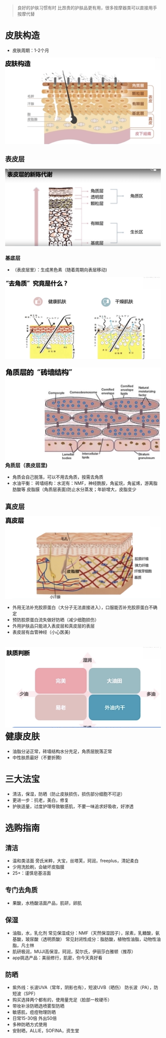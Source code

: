 > 良好的护肤习惯有时
> 比昂贵的护肤品更有用，很多按摩器类可以直接用手按摩代替

# 皮肤构造

- 皮肤周期：1-2个月

![IMG_0613](Pic/IMG_0613.jpg)

## 表皮层

![IMG_0615](Pic/IMG_0615.jpg)

### 基底层

- （表皮层里）：生成黑色素（随着周期向表层移动)

![IMG_0616](Pic/IMG_0616.jpg)

### ![IMG_0617](Pic/IMG_0617.jpg)角质层（表皮层里)

- 角质会自己脱落，可以不用去角质，按需去角质
- 水油平衡：
  砖墙结构：水泥有：NMF，神经酰胺，角鲨烷，角鲨烯，游离脂肪酸等
  皮脂膜（角质层表面)防止水分蒸发；年龄增大，皮脂变少

## 真皮层

![IMG_0618](Pic/IMG_0618.jpg)

- 外用无法补充胶原蛋白（大分子无法直接进入），口服能否补充胶原蛋白不确定
- 预防胶原蛋白流失做好防晒（减少细胞损伤）
- 外用护肤品只能进入表皮层和真皮层的表层
- 表皮层有血管神经（小心医美)

# ![IMG_0619](Pic/IMG_0619.jpg)健康皮肤

- 油脂分泌正常，砖墙结构水分充足，角质层脱落正常
- 中性肤质最好（不要折腾)

# 三大法宝
- 清洁，保湿，防晒（防止皮肤损伤，损伤部分细胞不可逆）
- 更进一步：抗老，美白，修复
- 护肤适量，过度护理导致敏感肌，不要一味追求好吸收，好渗透


# 选购指南

## 清洁

- 温和类洁面
  旁氏米粹，大宝，丝塔芙，珂润，freeplus，清妃柔白
- 少用洗脸刷，会破坏皮脂膜
- 25+：谨慎皂基洁面

## 专门去角质

- 果酸，水杨酸洁面产品，肌研，卵肌

## 保湿

- 油脂，水，乳化剂
  常见保湿成分：NMF（天然保湿因子），尿素，乳糖酸，氨基酸，玻尿酸（透明质酸）
  常见封闭性成分：脂肪酸，植物性油脂，动物性油脂，凡士林
- 肌研极润，MUJI高保湿，珂润，契尔氏，伊丽莎白雅顿（推荐）
- app挑选产品：美丽修行，肌密，你今天真好看

## 防晒

- 紫外线：长波UVA（常年，阴影也有），短波UVB（晒伤）
  防长波（PA），防短波（SPF）
- 购买选择两个都有的，使用量充足（脸部一枚硬币）
- 带妆补涂防晒选喷雾型防晒
- 敏感肌，痘痘物理防晒
- 日常15-30倍
  外出50倍
- 多种防晒方式使用
- 安耐晒，ALLIE，SOFINA，资生堂
